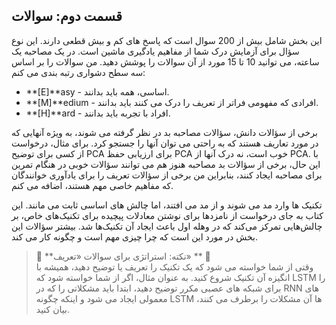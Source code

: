 ## قسمت دوم: سوالات

این بخش شامل بیش از 200 سوال است که پاسخ های کم و بیش قطعی دارند. این نوع سؤال برای آزمایش درک شما از مفاهیم یادگیری ماشین است. در یک مصاحبه یک ساعته، می توانید 10 تا 15 مورد از آن سوالات را پوشش دهید. من سوالات را بر اساس سه سطح دشواری رتبه بندی می کنم:



* **[E]**asy - اساسی، همه باید بدانند.
* **[M]**edium - افرادی که مفهومی فراتر از تعریف را درک می کنند باید بدانند.
* **[H]**ard - افراد با تجربه باید بدانند.

برخی از سؤالات دانش، سؤالات مصاحبه بد در نظر گرفته می شوند، به ویژه آنهایی که در مورد تعاریف هستند که به راحتی می توان آنها را جستجو کرد. برای مثال، درخواست از کسی برای توضیح PCA برای ارزیابی حفظ PCA خوب است، نه درک آنها از PCA. با این حال، برخی از سؤالات بد مصاحبه هنوز هم می توانند سؤالات خوبی در هنگام تمرین برای مصاحبه ایجاد کنند، بنابراین من برخی از سؤالات تعریف را برای یادآوری خوانندگان که مفاهیم خاصی مهم هستند، اضافه می کنم.

تکنیک ها وارد مد می شوند و از مد می افتند، اما چالش های اساسی ثابت می مانند. این کتاب به جای درخواست از نامزدها برای نوشتن معادلات پیچیده برای تکنیک‌های خاص، بر چالش‌هایی تمرکز می‌کند که در وهله اول باعث ایجاد آن تکنیک‌ها شد. بیشتر سؤالات این بخش در مورد این است که چرا چیزی مهم است و چگونه کار می کند.

> 🌳 **نکته: استراتژی برای سوالات «تعریف» ** 🌳<br>
وقتی از شما خواسته می شود که یک تکنیک را تعریف یا توضیح دهید، همیشه با انگیزه آن تکنیک شروع کنید. به عنوان مثال، اگر از شما خواسته شود که LSTM را برای شبکه های عصبی مکرر توضیح دهید، ابتدا باید مشکلاتی را که در RNN های معمولی ایجاد می شود و اینکه چگونه LSTM ها آن مشکلات را برطرف می کنند، بیان کنید.